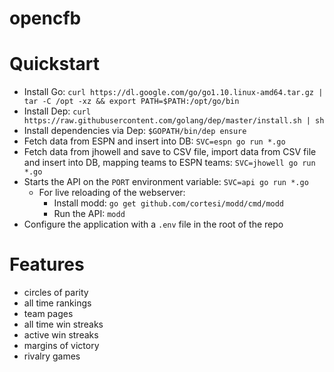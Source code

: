 opencfb
====

Quickstart
====
* Install Go: `curl https://dl.google.com/go/go1.10.linux-amd64.tar.gz | tar -C /opt -xz && export PATH=$PATH:/opt/go/bin`
* Install Dep: `curl https://raw.githubusercontent.com/golang/dep/master/install.sh | sh`
* Install dependencies via Dep: `$GOPATH/bin/dep ensure`
* Fetch data from ESPN and insert into DB: `SVC=espn go run *.go`
* Fetch data from jhowell and save to CSV file, import data from CSV file and insert into DB, mapping teams to ESPN teams: `SVC=jhowell go run *.go`
* Starts the API on the `PORT` environment variable: `SVC=api go run *.go`
  * For live reloading of the webserver:
    * Install modd: `go get github.com/cortesi/modd/cmd/modd`
    * Run the API: `modd`
* Configure the application with a `.env` file in the root of the repo

Features
====
* circles of parity
* all time rankings
* team pages
* all time win streaks
* active win streaks
* margins of victory
* rivalry games
